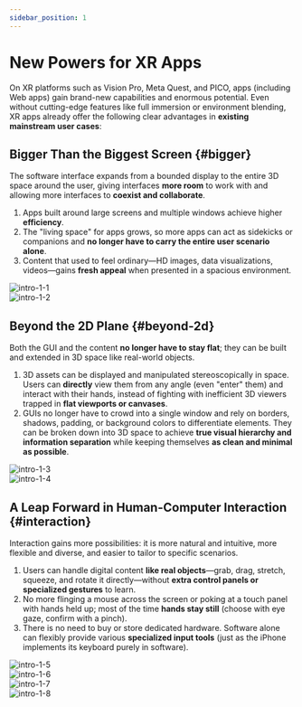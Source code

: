 ```yaml
---
sidebar_position: 1
---
```


# New Powers for XR Apps

On XR platforms such as Vision Pro, Meta Quest, and PICO, apps (including Web apps) gain brand-new capabilities and enormous potential. Even without cutting-edge features like full immersion or environment blending, XR apps already offer the following clear advantages in **existing mainstream user cases**:

## Bigger Than the Biggest Screen {#bigger}

The software interface expands from a bounded display to the entire 3D space around the user, giving interfaces **more room** to work with and allowing more interfaces to **coexist and collaborate**.

1. Apps built around large screens and multiple windows achieve higher **efficiency**.
2. The "living space" for apps grows, so more apps can act as sidekicks or companions and **no longer have to carry the entire user scenario alone**.
3. Content that used to feel ordinary—HD images, data visualizations, videos—gains **fresh appeal** when presented in a spacious environment.

<div className="row">
  <div className="col col--6">
    <Image src="/assets/intro/intro-1-1.png" alt="intro-1-1" />
  </div>
  <div className="col col--6">
    <Image src="/assets/intro/intro-1-2.png" alt="intro-1-2" />
  </div>
</div>

## Beyond the 2D Plane {#beyond-2d}

Both the GUI and the content **no longer have to stay flat**; they can be built and extended in 3D space like real-world objects.

1. 3D assets can be displayed and manipulated stereoscopically in space. Users can **directly** view them from any angle (even "enter" them) and interact with their hands, instead of fighting with inefficient 3D viewers trapped in **flat viewports or canvases**.
2. GUIs no longer have to crowd into a single window and rely on borders, shadows, padding, or background colors to differentiate elements. They can be broken down into 3D space to achieve **true visual hierarchy and information separation** while keeping themselves **as clean and minimal as possible**.

<div className="row">
  <div className="col col--6">
    <Image src="/assets/intro/intro-1-3.png" alt="intro-1-3" />
  </div>
  <div className="col col--6">
    <Image src="/assets/intro/intro-1-4.png" alt="intro-1-4" />
  </div>
</div>

## A Leap Forward in Human-Computer Interaction {#interaction}

Interaction gains more possibilities: it is more natural and intuitive, more flexible and diverse, and easier to tailor to specific scenarios.

1. Users can handle digital content **like real objects**—grab, drag, stretch, squeeze, and rotate it directly—without **extra control panels or specialized gestures** to learn.
2. No more flinging a mouse across the screen or poking at a touch panel with hands held up; most of the time **hands stay still** (choose with eye gaze, confirm with a pinch).
3. There is no need to buy or store dedicated hardware. Software alone can flexibly provide various **specialized input tools** (just as the iPhone implements its keyboard purely in software).

<div className="row">
  <div className="col col--6">
    <Image src="/assets/intro/intro-1-5.png" alt="intro-1-5" />
  </div>
  <div className="col col--6">
    <Image src="/assets/intro/intro-1-6.gif" alt="intro-1-6" />
  </div>
</div>

<div className="row">
  <div className="col col--6">
    <Image src="/assets/intro/intro-1-7.png" alt="intro-1-7" />
  </div>
  <div className="col col--6">
    <Image src="/assets/intro/intro-1-8.png" alt="intro-1-8" />
  </div>
</div>
